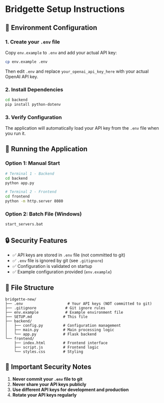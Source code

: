 # Bridgette Setup Instructions

## 🔐 Environment Configuration

### 1. Create your `.env` file
Copy `env.example` to `.env` and add your actual API key:

```bash
cp env.example .env
```

Then edit `.env` and replace `your_openai_api_key_here` with your actual OpenAI API key.

### 2. Install Dependencies
```bash
cd backend
pip install python-dotenv
```

### 3. Verify Configuration
The application will automatically load your API key from the `.env` file when you run it.

## 🚀 Running the Application

### Option 1: Manual Start
```bash
# Terminal 1 - Backend
cd backend
python app.py

# Terminal 2 - Frontend  
cd frontend
python -m http.server 8080
```

### Option 2: Batch File (Windows)
```bash
start_servers.bat
```

## 🔒 Security Features

- ✅ API keys are stored in `.env` file (not committed to git)
- ✅ `.env` file is ignored by git (see `.gitignore`)
- ✅ Configuration is validated on startup
- ✅ Example configuration provided (`env.example`)

## 📁 File Structure
```
bridgette-new/
├── .env                    # Your API keys (NOT committed to git)
├── .gitignore             # Git ignore rules
├── env.example            # Example environment file
├── SETUP.md              # This file
├── backend/
│   ├── config.py         # Configuration management
│   ├── main.py           # Main processing logic
│   └── app.py            # Flask backend
└── frontend/
    ├── index.html        # Frontend interface
    ├── script.js         # Frontend logic
    └── styles.css        # Styling
```

## 🚨 Important Security Notes

1. **Never commit your `.env` file to git**
2. **Never share your API keys publicly**
3. **Use different API keys for development and production**
4. **Rotate your API keys regularly**
